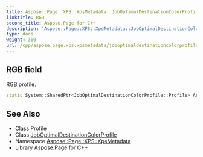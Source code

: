 ```yaml
---
title: Aspose::Page::XPS::XpsMetadata::JobOptimalDestinationColorProfile::Profile::RGB field
linktitle: RGB
second_title: Aspose.Page for C++
description: 'Aspose::Page::XPS::XpsMetadata::JobOptimalDestinationColorProfile::Profile::RGB field. RGB profile in C++.'
type: docs
weight: 300
url: /cpp/aspose.page.xps.xpsmetadata/joboptimaldestinationcolorprofile/profile/rgb/
---
```

## RGB field


RGB profile.

```cpp
static System::SharedPtr<JobOptimalDestinationColorProfile::Profile> Aspose::Page::XPS::XpsMetadata::JobOptimalDestinationColorProfile::Profile::RGB
```

## See Also

* Class [Profile](../)
* Class [JobOptimalDestinationColorProfile](../../)
* Namespace [Aspose::Page::XPS::XpsMetadata](../../../)
* Library [Aspose.Page for C++](../../../../)
